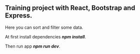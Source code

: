 Training project with React, Bootstrap and Express.
---
Here you can sort and filter some data.

At first install dependencies ***npm install***.

Then run app ***npm run dev***.
